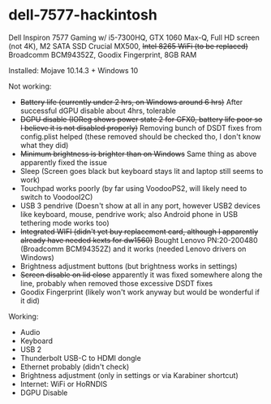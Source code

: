 # dell-7577-hackintosh

Dell Inspiron 7577 Gaming w/ i5-7300HQ, GTX 1060 Max-Q, Full HD screen (not 4K), M2 SATA SSD Crucial MX500, ~~Intel 8265 WiFi (to be replaced)~~ Broadcomm BCM94352Z, Goodix Fingerprint, 8GB RAM

Installed: Mojave 10.14.3 + Windows 10

Not working:
- ~~Battery life (currently under 2 hrs, on Windows around 6 hrs)~~ After successful dGPU disable about 4hrs, tolerable
- ~~DGPU disable (IOReg shows power state 2 for GFX0, battery life poor so I believe it is not disabled properly)~~ Removing bunch of DSDT fixes from config.plist helped (these removed should be checked tho, I don't know what they did)
- ~~Minimum brightness is brighter than on Windows~~ Same thing as above apparently fixed the issue
- Sleep (Screen goes black but keyboard stays lit and laptop still seems to work)
- Touchpad works poorly (by far using VoodooPS2, will likely need to switch to VoodooI2C)
- USB 3 pendrive (Doesn't show at all in any port, however USB2 devices like keyboard, mouse, pendrive work; also Android phone in USB tethering mode works too)
- ~~Integrated WIFI (didn't yet buy replacement card, although I apparently already have needed kexts for dw1560)~~ Bought Lenovo PN:20-200480 (Broadcomm BCM94352Z) and it works (needed Lenovo drivers on Windows)
- Brightness adjustment buttons (but brightness works in settings)
- ~~Screen disable on lid close~~ apparently it was fixed somewhere along the line, probably when removed those excessive DSDT fixes
- Goodix Fingerprint (likely won't work anyway but would be wonderful if it did)

Working:
- Audio
- Keyboard
- USB 2
- Thunderbolt USB-C to HDMI dongle
- Ethernet probably (didn't check)
- Brightness adjustment (only in settings or via Karabiner shortcut)
- Internet: WiFi or HoRNDIS
- DGPU Disable
